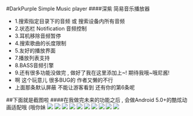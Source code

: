 #DarkPurple Simple Music player
####深紫 简易音乐播放器

- 1.搜索指定目录下的音频 或 搜索设备内所有音频
- 2.状态栏 Notification 音频控制
- 3.耳机移除音频暂停
- 4.搜索歌曲的长度限制
- 5.友好的播放界面
- 7.播放列表支持
- 8.BASS音频引擎
- 9.还有很多功能没做完 , 做好了我在这里添加上~!  期待我哦~哦尼酱!
- 啊 这个玩意儿 很多BUG的  作者又懒的不行
- 上面那条默认屏蔽 不能让游客看到 还有你的第6条呢

##下面就是截图啦
####在我做完未来的功能之后 , 会做Android 5.0+的酷炫动画适配哦 (哦你妹
![](https://github.com/ocwvar/DarkPurple/blob/master/app/screenshots/Screenshot_20160817-175023.jpg)
![](https://github.com/ocwvar/DarkPurple/blob/master/app/screenshots/Screenshot_20160817-174905.jpg)
![](https://github.com/ocwvar/DarkPurple/blob/master/app/screenshots/Screenshot_20160817-174919.jpg)
![](https://github.com/ocwvar/DarkPurple/blob/master/app/screenshots/Screenshot_20160817-174929.jpg)
![](https://github.com/ocwvar/DarkPurple/blob/master/app/screenshots/Screenshot_20160817-174934.jpg)
![](https://github.com/ocwvar/DarkPurple/blob/master/app/screenshots/Screenshot_20160817-174941.jpg)
![](https://github.com/ocwvar/DarkPurple/blob/master/app/screenshots/Screenshot_20160817-174949.jpg)
![](https://github.com/ocwvar/DarkPurple/blob/master/app/screenshots/Screenshot_20160817-175023.jpg)
![](https://github.com/ocwvar/DarkPurple/blob/master/app/screenshots/Screenshot_20160817-175035.jpg)
![](https://github.com/ocwvar/DarkPurple/blob/master/app/screenshots/Screenshot_20160817-175040.jpg)


